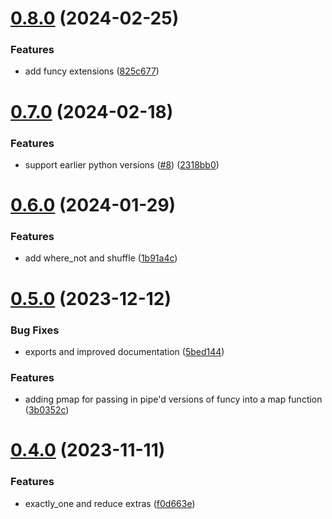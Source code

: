 # [0.8.0](https://github.com/iloveitaly/funcy-pipe/compare/v0.7.0...v0.8.0) (2024-02-25)


### Features

* add funcy extensions ([825c677](https://github.com/iloveitaly/funcy-pipe/commit/825c677d494fe1da8fbbb40982194f0cdd66b5da))



# [0.7.0](https://github.com/iloveitaly/funcy-pipe/compare/v0.6.0...v0.7.0) (2024-02-18)


### Features

* support earlier python versions ([#8](https://github.com/iloveitaly/funcy-pipe/issues/8)) ([2318bb0](https://github.com/iloveitaly/funcy-pipe/commit/2318bb0b70ad703386633bd2dabb9eb7a1a271a7))



# [0.6.0](https://github.com/iloveitaly/funcy-pipe/compare/v0.5.0...v0.6.0) (2024-01-29)


### Features

* add where_not and shuffle ([1b91a4c](https://github.com/iloveitaly/funcy-pipe/commit/1b91a4c385169ccd8b442dc06814a7974de08d8e))



# [0.5.0](https://github.com/iloveitaly/funcy-pipe/compare/v0.4.0...v0.5.0) (2023-12-12)


### Bug Fixes

* exports and improved documentation ([5bed144](https://github.com/iloveitaly/funcy-pipe/commit/5bed144efce9d5a5f293cad8f9465ac2612ca752))


### Features

* adding pmap for passing in pipe'd versions of funcy into a map function ([3b0352c](https://github.com/iloveitaly/funcy-pipe/commit/3b0352c6d94cf2c28b4771f541102005e62c0ceb))



# [0.4.0](https://github.com/iloveitaly/funcy-pipe/compare/v0.3.0...v0.4.0) (2023-11-11)


### Features

* exactly_one and reduce extras ([f0d663e](https://github.com/iloveitaly/funcy-pipe/commit/f0d663ed973cc2c95e452aa2385a478a2816acfb))



